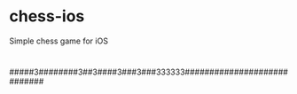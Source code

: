 # chess-ios
Simple chess game for iOS
#
#
#####3########3##3####3###3###333333############################
#
